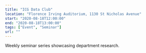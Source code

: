 ```yaml
---
title: "ICG Data Club"
location: "Florence Irving Auditorium, 1130 St Nicholas Avenue"
start: "2020-08-18T12:00:00"
end: "2020-08-18T13:00:00"
tags: ["Event", "Seminar"]
url: ""
---
```


Weekly seminar series showcasing department research.

<!-- endexcerpt -->
